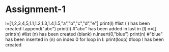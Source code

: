 # Assignment-1
l=[1,2,3,4,5,1.1,1.2,1.3,1.4,1.5,"a","b","c","d","e"]
print(l)
#list (l) has been created 
l.append("abc")
print(l)
#"abc" has been added in last in (l)
n=[]
print(n)
#list (n) has been created (blank)
n.insert(0,"blue")
print(n)
#"blue" has been inserted in (n) on index 0
for loop in l:
 print(loop)
#loop l has been created
